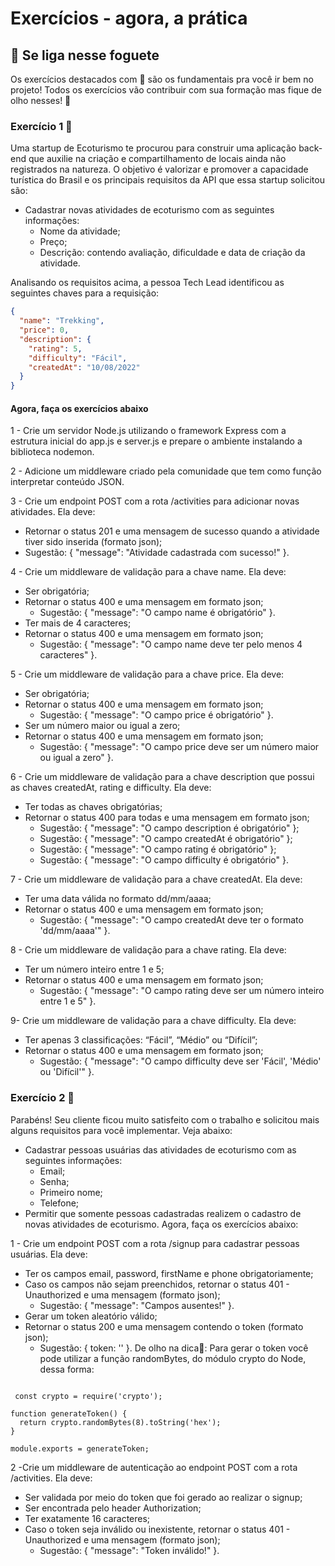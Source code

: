 # Exercícios - agora, a prática

## 🚀 Se liga nesse foguete

Os exercícios destacados com 🚀 são os fundamentais pra você ir bem no projeto! Todos os exercícios vão contribuir com sua formação mas fique de olho nesses! 👀

### Exercício 1 🚀

Uma startup de Ecoturismo te procurou para construir uma aplicação back-end que auxilie na criação e compartilhamento de locais ainda não registrados na natureza. O objetivo é valorizar e promover a capacidade turística do Brasil e os principais requisitos da API que essa startup solicitou são:

- Cadastrar novas atividades de ecoturismo com as seguintes informações:
  - Nome da atividade;
  - Preço;
  - Descrição: contendo avaliação, dificuldade e data de criação da atividade.

Analisando os requisitos acima, a pessoa Tech Lead identificou as seguintes chaves para a requisição:

```json
{
  "name": "Trekking",
  "price": 0,
  "description": {
    "rating": 5,
    "difficulty": "Fácil",
    "createdAt": "10/08/2022"
  }
}
```

#### Agora, faça os exercícios abaixo

1 - Crie um servidor Node.js utilizando o framework Express com a estrutura inicial do app.js e server.js e prepare o ambiente instalando a biblioteca nodemon.

2 - Adicione um middleware criado pela comunidade que tem como função interpretar conteúdo JSON.

3 - Crie um endpoint POST com a rota /activities para adicionar novas atividades. Ela deve:

- Retornar o status 201 e uma mensagem de sucesso quando a atividade tiver sido inserida (formato json);
- Sugestão: { "message": "Atividade cadastrada com sucesso!" }.

4 - Crie um middleware de validação para a chave name. Ela deve:

- Ser obrigatória;
- Retornar o status 400 e uma mensagem em formato json;
  - Sugestão: { "message": "O campo name é obrigatório" }.
- Ter mais de 4 caracteres;
- Retornar o status 400 e uma mensagem em formato json;
  - Sugestão: { "message": "O campo name deve ter pelo menos 4 caracteres" }.

5 - Crie um middleware de validação para a chave price. Ela deve:

- Ser obrigatória;
- Retornar o status 400 e uma mensagem em formato json;
  - Sugestão: { "message": "O campo price é obrigatório" }.
- Ser um número maior ou igual a zero;
- Retornar o status 400 e uma mensagem em formato json;
  - Sugestão: { "message": "O campo price deve ser um número maior ou igual a zero" }.

6 - Crie um middleware de validação para a chave description que possui as chaves createdAt, rating e difficulty. Ela deve:

- Ter todas as chaves obrigatórias;
- Retornar o status 400 para todas e uma mensagem em formato json;
  - Sugestão: { "message": "O campo description é obrigatório" };
  - Sugestão: { "message": "O campo createdAt é obrigatório" };
  - Sugestão: { "message": "O campo rating é obrigatório" };
  - Sugestão: { "message": "O campo difficulty é obrigatório" }.

7 - Crie um middleware de validação para a chave createdAt. Ela deve:

- Ter uma data válida no formato dd/mm/aaaa;
- Retornar o status 400 e uma mensagem em formato json;
  - Sugestão: { "message": "O campo createdAt deve ter o formato \'dd/mm/aaaa\'" }.

8 - Crie um middleware de validação para a chave rating. Ela deve:

- Ter um número inteiro entre 1 e 5;
- Retornar o status 400 e uma mensagem em formato json;
  - Sugestão: { "message": "O campo rating deve ser um número inteiro entre 1 e 5" }.

9- Crie um middleware de validação para a chave difficulty. Ela deve:

- Ter apenas 3 classificações: “Fácil”, “Médio” ou “Difícil”;
- Retornar o status 400 e uma mensagem em formato json;
  - Sugestão: { "message": "O campo difficulty deve ser \'Fácil\', \'Médio\' ou \'Difícil\'" }.

### Exercício 2 🚀

Parabéns! Seu cliente ficou muito satisfeito com o trabalho e solicitou mais alguns requisitos para você implementar. Veja abaixo:

- Cadastrar pessoas usuárias das atividades de ecoturismo com as seguintes informações:
  - Email;
  - Senha;
  - Primeiro nome;
  - Telefone;
- Permitir que somente pessoas cadastradas realizem o cadastro de novas atividades de ecoturismo.
Agora, faça os exercícios abaixo:

1 - Crie um endpoint POST com a rota /signup para cadastrar pessoas usuárias. Ela deve:

- Ter os campos email, password, firstName e phone obrigatoriamente;
- Caso os campos não sejam preenchidos, retornar o status 401 - Unauthorized e uma mensagem (formato json);
  - Sugestão: { "message": "Campos ausentes!" }.
- Gerar um token aleatório válido;
- Retornar o status 200 e uma mensagem contendo o token (formato json);
  - Sugestão: { token: '<token-aleatorio>' }.
De olho na dica👀: Para gerar o token você pode utilizar a função randomBytes, do módulo crypto do Node, dessa forma:

```

 const crypto = require('crypto');

function generateToken() {
  return crypto.randomBytes(8).toString('hex');
}

module.exports = generateToken;

```

2 -Crie um middleware de autenticação ao endpoint POST com a rota /activities. Ela deve:

- Ser validada por meio do token que foi gerado ao realizar o signup;
- Ser encontrada pelo header Authorization;
- Ter exatamente 16 caracteres;
- Caso o token seja inválido ou inexistente, retornar o status 401 - Unauthorized e uma mensagem (formato json);
  - Sugestão: { "message": "Token inválido!" }.
